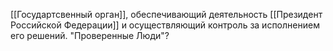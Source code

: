 [[Государтсвенный орган]], обеспечивающий деятельность [[Президент Российской Федерации]] и осуществляющий контроль за исполнением его решений.
"Проверенные Люди"?